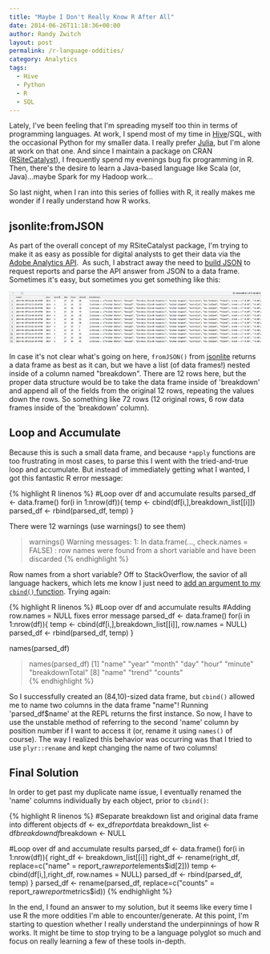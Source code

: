 ```yaml
---
title: "Maybe I Don't Really Know R After All"
date: 2014-06-26T11:18:36+00:00
author: Randy Zwitch
layout: post
permalink: /r-language-oddities/
category: Analytics
tags:
  - Hive
  - Python
  - R
  - SQL
---
```

Lately, I've been feeling that I'm spreading myself too thin in terms of programming languages. At work, I spend most of my time in <a title="Hive blog posts" href="http://randyzwitch.com/tag/hive/" target="_blank">Hive</a>/SQL, with the occasional Python for my smaller data. I really prefer [Julia](http://randyzwitch.com/tag/julia/), but I'm alone at work on that one. And since I maintain a package on CRAN (<a title="RSiteCatalyst" href="http://cran.r-project.org/web/packages/RSiteCatalyst/index.html" target="_blank">RSiteCatalyst</a>), I frequently spend my evenings bug fix programming in R. Then, there's the desire to learn a Java-based language like Scala (or, Java)...maybe Spark for my Hadoop work...

So last night, when I ran into this series of follies with R, it really makes me wonder if I really understand how R works.

## jsonlite:fromJSON

As part of the overall concept of my RSiteCatalyst package, I'm trying to make it as easy as possible for digital analysts to get their data via the <a title="Adobe Analytics API" href="https://marketing.adobe.com/developer/en_US" target="_blank">Adobe Analytics API</a>.  As such, I abstract away the need to <a title="Building JSON in R: Three Methods" href="http://randyzwitch.com/r-json-jsonlite-sprintf-paste/" target="_blank">build JSON</a> to request reports and parse the API answer from JSON to a data frame. Sometimes it's easy, but sometimes you get something like this:

![nested_r_dataframe](/wp-content/uploads/2014/06/nested_r_dataframe.png)

In case it's not clear what's going on here, `fromJSON()` from <a title="jsonlite CRAN" href="http://cran.r-project.org/web/packages/jsonlite/index.html" target="_blank">jsonlite</a> returns a data frame as best as it can, but we have a list (of data frames!) nested inside of a column named "breakdown". There are 12 rows here, but the proper data structure would be to take the data frame inside of 'breakdown' and append all of the fields from the original 12 rows, repeating the values down the rows. So something like 72 rows (12 original rows, 6 row data frames inside of the 'breakdown' column).

## Loop and Accumulate

Because this is such a small data frame, and because `*apply` functions are too frustrating in most cases, to parse this I went with the tried-and-true loop and accumulate. But instead of immediately getting what I wanted, I got this fantastic R error message:

{% highlight R linenos %}
#Loop over df and accumulate results
parsed_df <- data.frame()
for(i in 1:nrow(df)){
  temp <- cbind(df[i,],breakdown_list[[i]])
  parsed_df <- rbind(parsed_df, temp)
}

There were 12 warnings (use warnings() to see them)
>warnings()
Warning messages:
  1: In data.frame(..., check.names = FALSE) :
  row names were found from a short variable and have been discarded
{% endhighlight %}

Row names from a short variable? Off to StackOverflow, the savior of all language hackers, which lets me know I just need to <a title="R row names short variable discarded" href="http://stackoverflow.com/questions/23534066/cbind-warnings-row-names-were-found-from-a-short-variable-and-have-been-discar" target="_blank">add an argument to my `cbind()` function</a>. Trying again:

{% highlight R linenos %}
#Loop over df and accumulate results
#Adding row.names = NULL fixes error message
parsed_df <- data.frame()
for(i in 1:nrow(df)){
  temp <- cbind(df[i,],breakdown_list[[i]], row.names = NULL)
  parsed_df <- rbind(parsed_df, temp)
}

names(parsed_df)

> names(parsed_df)
 [1] "name"           "year"           "month"          "day"            "hour"           "minute"         "breakdownTotal"
 [8] "name"           "trend"          "counts"  
{% endhighlight %}

So I successfully created an (84,10)-sized data frame, but `cbind()` allowed me to name two columns in the data frame "name"! Running 'parsed_df$name' at the REPL returns the first instance. So now, I have to use the unstable method of referring to the second 'name' column by position number if I want to access it (or, rename it using `names()` of course). The way I realized this behavior was occurring was that I tried to use `plyr::rename` and kept changing the name of two columns!

## Final Solution

In order to get past my duplicate name issue, I eventually renamed the 'name' columns individually by each object, prior to `cbind()`:

{% highlight R linenos %}
#Separate breakdown list and original data frame into different objects
df <- ex_df$report$data
breakdown_list <- df$breakdown
df$breakdown <- NULL

#Loop over df and accumulate results
parsed_df <- data.frame()
for(i in 1:nrow(df)){
  right_df <-  breakdown_list[[i]]
  right_df <- rename(right_df, replace=c("name" = report_raw$report$elements$id[2]))
  temp <- cbind(df[i,],right_df, row.names = NULL)
  parsed_df <- rbind(parsed_df, temp)
}
parsed_df <- rename(parsed_df, replace=c("counts" = report_raw$report$metrics$id))
{% endhighlight %}

In the end, I found an answer to my solution, but it seems like every time I use R the more oddities I'm able to encounter/generate. At this point, I'm starting to question whether I really understand the underpinnings of how R works. It might be time to stop trying to be a language polyglot so much and focus on really learning a few of these tools in-depth.
